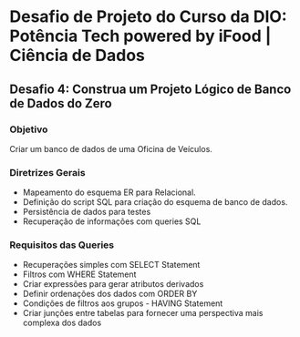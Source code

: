 # Desafio de Projeto do Curso da DIO: Potência Tech powered by iFood | Ciência de Dados
## Desafio 4: Construa um Projeto Lógico de Banco de Dados do Zero
### Objetivo
Criar um banco de dados de uma Oficina de Veículos.

### Diretrizes Gerais
- Mapeamento do esquema ER para Relacional.
- Definição do script SQL para criação do esquema de banco de dados.
- Persistência de dados para testes
- Recuperação de informações com queries SQL

### Requisitos das Queries
- Recuperações simples com SELECT Statement
- Filtros com WHERE Statement
- Criar expressões para gerar atributos derivados
- Definir ordenações dos dados com ORDER BY
- Condições de filtros aos grupos - HAVING Statement
- Criar junções entre tabelas para fornecer uma perspectiva mais complexa dos dados